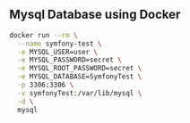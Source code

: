 ## Mysql Database using Docker

```bash
docker run --rm \
  --name symfony-test \
  -e MYSQL_USER=user \
  -e MYSQL_PASSWORD=secret \
  -e MYSQL_ROOT_PASSWORD=secret \
  -e MYSQL_DATABASE=SymfonyTest \
  -p 3306:3306 \
  -v symfonyTest:/var/lib/mysql \
  -d \
  mysql
```